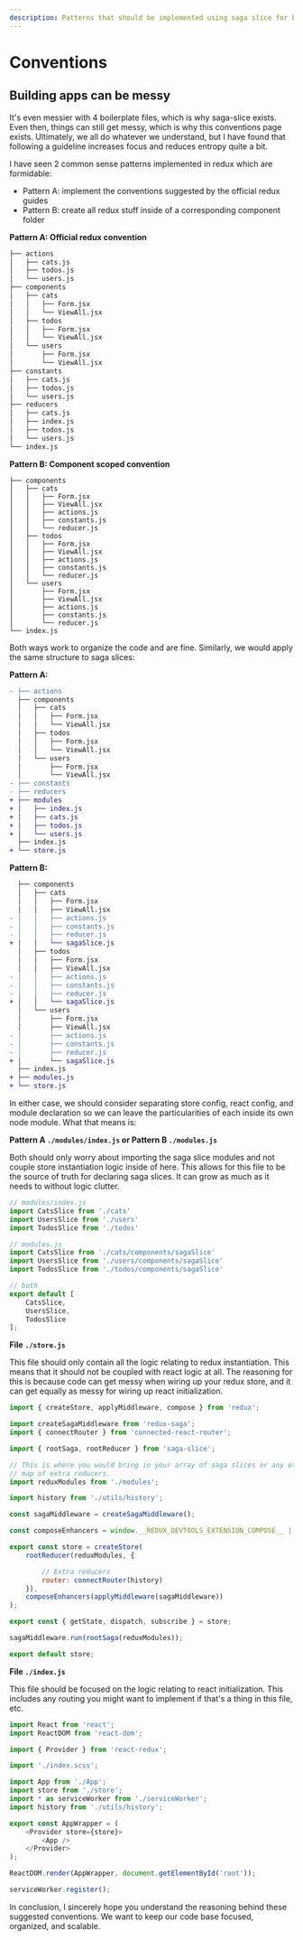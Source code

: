 ```yaml
---
description: Patterns that should be implemented using saga slice for best results
---
```


# Conventions

## Building apps can be messy

It's even messier with 4 boilerplate files, which is why saga-slice exists. Even then, things can still get messy, which is why this conventions page exists. Ultimately, we all do whatever we understand, but I have found that following a guideline increases focus and reduces entropy quite a bit.

I have seen 2 common sense patterns implemented in redux which are formidable:

* Pattern A: implement the conventions suggested by the official redux guides
* Pattern B: create all redux stuff inside of a corresponding component folder

**Pattern A: Official redux convention**

```diff
├── actions
│   ├── cats.js
│   ├── todos.js
│   └── users.js
├── components
│   ├── cats
│   │   ├── Form.jsx
│   │   └── ViewAll.jsx
│   ├── todos
│   │   ├── Form.jsx
│   │   └── ViewAll.jsx
│   └── users
│       ├── Form.jsx
│       └── ViewAll.jsx
├── constants
│   ├── cats.js
│   ├── todos.js
│   └── users.js
├── reducers
│   ├── cats.js
│   ├── index.js
│   ├── todos.js
│   └── users.js
└── index.js
```

**Pattern B: Component scoped convention**

```text
├── components
│   ├── cats
│   │   ├── Form.jsx
│   │   ├── ViewAll.jsx
│   │   ├── actions.js
│   │   ├── constants.js
│   │   └── reducer.js
│   ├── todos
│   │   ├── Form.jsx
│   │   ├── ViewAll.jsx
│   │   ├── actions.js
│   │   ├── constants.js
│   │   └── reducer.js
│   └── users
│       ├── Form.jsx
│       ├── ViewAll.jsx
│       ├── actions.js
│       ├── constants.js
│       └── reducer.js
└── index.js
```

Both ways work to organize the code and are fine. Similarly, we would apply the same structure to saga slices:

**Pattern A:**

```diff
- ├── actions
  ├── components
  │   ├── cats
  │   │   ├── Form.jsx
  │   │   └── ViewAll.jsx
  │   ├── todos
  │   │   ├── Form.jsx
  │   │   └── ViewAll.jsx
  │   └── users
  │       ├── Form.jsx
  │       └── ViewAll.jsx
- ├── constants
- ├── reducers
+ ├── modules
+ │   ├── index.js
+ │   ├── cats.js
+ │   ├── todos.js
+ │   └── users.js
  ├── index.js
+ └── store.js
```

**Pattern B:**

```diff
  ├── components
  │   ├── cats
  │   │   ├── Form.jsx
  │   │   ├── ViewAll.jsx
- │   │   ├── actions.js
- │   │   ├── constants.js
- │   │   ├── reducer.js
+ │   │   └── sagaSlice.js
  │   ├── todos
  │   │   ├── Form.jsx
  │   │   ├── ViewAll.jsx
- │   │   ├── actions.js
- │   │   ├── constants.js
- │   │   ├── reducer.js
+ │   │   └── sagaSlice.js
  │   └── users
  │       ├── Form.jsx
  │       ├── ViewAll.jsx
- │       ├── actions.js
- │       ├── constants.js
- │       ├── reducer.js
+ │       └── sagaSlice.js
  ├── index.js
+ ├── modules.js
+ └── store.js
```

In either case, we should consider separating store config, react config, and module declaration so we can leave the particularities of each inside its own node module. What that means is:

 **Pattern A `./modules/index.js`  or Pattern B `./modules.js`**

Both should only worry about importing the saga slice modules and not couple store instantiation logic inside of here. This allows for this file to be the source of truth for declaring saga slices. It can grow as much as it needs to without logic clutter.

```javascript
// modules/index.js
import CatsSlice from './cats'
import UsersSlice from './users'
import TodosSlice from './todos'

// modules.js
import CatsSlice from './cats/components/sagaSlice'
import UsersSlice from './users/components/sagaSlice'
import TodosSlice from './todos/components/sagaSlice'

// both
export default [
    CatsSlice,
    UsersSlice,
    TodosSlice
];
```

**File `./store.js`**

This file should only contain all the logic relating to redux instantiation. This means that it should not be coupled with react logic at all. The reasoning for this is because code can get messy when wiring up your redux store, and it can get equally as messy for wiring up react initialization.

```javascript
import { createStore, applyMiddleware, compose } from 'redux';

import createSagaMiddleware from 'redux-saga';
import { connectRouter } from 'connected-react-router';

import { rootSaga, rootReducer } from 'saga-slice';

// This is where you would bring in your array of saga slices or any other
// map of extra reducers.
import reduxModules from './modules';

import history from './utils/history';

const sagaMiddleware = createSagaMiddleware();

const composeEnhancers = window.__REDUX_DEVTOOLS_EXTENSION_COMPOSE__ || compose;

export const store = createStore(
    rootReducer(reduxModules, {

        // Extra reducers
        router: connectRouter(history)
    }),
    composeEnhancers(applyMiddleware(sagaMiddleware))
);

export const { getState, dispatch, subscribe } = store;

sagaMiddleware.run(rootSaga(reduxModules));

export default store;
```

**File `./index.js`**

This file should be focused on the logic relating to react initialization. This includes any routing you might want to implement if that's a thing in this file, etc.

```javascript
import React from 'react';
import ReactDOM from 'react-dom';

import { Provider } from 'react-redux';

import './index.scss';

import App from './App';
import store from './store';
import * as serviceWorker from './serviceWorker';
import history from './utils/history';

export const AppWrapper = (
    <Provider store={store}>
        <App />
    </Provider>
);

ReactDOM.render(AppWrapper, document.getElementById('root'));

serviceWorker.register();
```



In conclusion, I sincerely hope you understand the reasoning behind these suggested conventions. We want to keep our code base focused, organized, and scalable.

